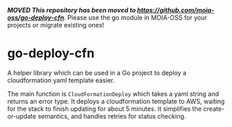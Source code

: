 ***MOVED This repository has been moved to https://github.com/moia-oss/go-deploy-cfn***.  Please use the go module in MOIA-OSS for your projects or migrate existing ones! 

# go-deploy-cfn

A helper library which can be used in a Go project to deploy a cloudformation yaml template easier.

The main function is `CloudFormationDeploy` which takes a yaml string and returns an error type. It deploys a cloudformation template to AWS, waiting for the stack to finish updating for about 5 minutes. It simplifies the create-or-update semantics, and handles retries for status checking.
